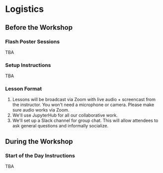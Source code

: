 # Logistics

## Before the Workshop

### Flash Poster Sessions

TBA

### Setup Instructions

TBA

### Lesson Format

1. Lessons will be broadcast via Zoom with live audio + screencast from the instructor. You won't need a microphone or camera. Please make sure audio works via Zoom.
2. We'll use JupyterHub for all our collaborative work.
3. We'll set up a Slack channel for group chat. This will allow attendees to ask general questions and informally socialize.

## During the Workshop

### Start of the Day Instructions

TBA
